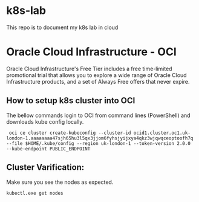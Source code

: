 # k8s-lab
This repo is to document my k8s lab in cloud

# Oracle Cloud Infrastructure - OCI

Oracle Cloud Infrastructure's Free Tier includes a free time-limited promotional trial that allows you to explore a wide range of Oracle Cloud Infrastructure products, and a set of Always Free offers that never expire. 

## How to setup k8s cluster into OCI

The bellow commands login to OCI from command lines (PowerShell) and downloads kube config locally. 

````
 oci ce cluster create-kubeconfig --cluster-id ocid1.cluster.oc1.uk-london-1.aaaaaaaa47sjh65hu3l5qx3jjom6fyhsjyijxya4qkz3wjqwqceoptoofh7q --file $HOME/.kube/config --region uk-london-1 --token-version 2.0.0  --kube-endpoint PUBLIC_ENDPOINT
````

## Cluster Varification:

Make sure you see the nodes as expected.

````
kubectl.exe get nodes

````